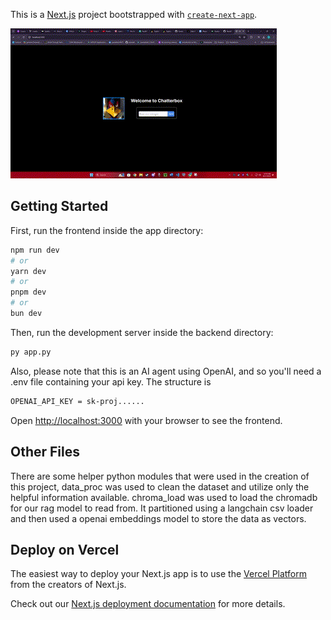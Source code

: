 This is a [Next.js](https://nextjs.org/) project bootstrapped with [`create-next-app`](https://github.com/vercel/next.js/tree/canary/packages/create-next-app).

![](https://github.com/YaredPena/Chatter-Box-AI-Chat-Support-August-2024/blob/main/public/gif/github.gif)

## Getting Started

First, run the frontend inside the app directory:

```bash
npm run dev
# or
yarn dev
# or
pnpm dev
# or
bun dev
```
Then, run the development server inside the backend directory:
```bash
py app.py
```
Also, please note that this is an AI agent using OpenAI, and so you'll need a .env file containing your api key. The structure is 

```bash
OPENAI_API_KEY = sk-proj......
```
Open [http://localhost:3000](http://localhost:3000) with your browser to see the frontend.
## Other Files
There are some helper python modules that were used in the creation of this project,
data_proc was used to clean the dataset and utilize only the helpful information available.
chroma_load was used to load the chromadb for our rag model to read from. It partitioned using a langchain csv loader and then used a openai embeddings model to store the data as vectors.


## Deploy on Vercel

The easiest way to deploy your Next.js app is to use the [Vercel Platform](https://vercel.com/new?utm_medium=default-template&filter=next.js&utm_source=create-next-app&utm_campaign=create-next-app-readme) from the creators of Next.js.

Check out our [Next.js deployment documentation](https://nextjs.org/docs/deployment) for more details.

